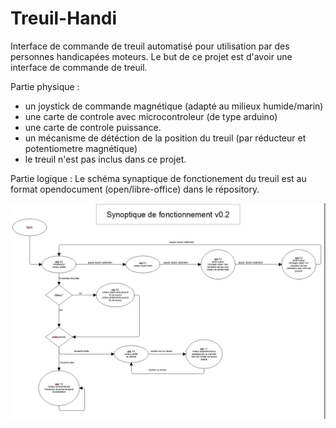 Treuil-Handi
========

Interface de commande de treuil automatisé pour utilisation par des personnes handicapées moteurs.
Le but de ce projet est d'avoir une interface de commande de treuil.

Partie physique :
- un joystick de commande magnétique (adapté au milieux humide/marin)
- une carte de controle avec microcontroleur (de type arduino)
- une carte de controle puissance.
- un mécanisme de détéction de la position du treuil (par réducteur et potentiometre magnétique)
- le treuil n'est pas inclus dans ce projet.

Partie logique :
Le schéma synaptique de fonctionement du treuil est au format opendocument (open/libre-office) dans le répository.

![](https://raw.githubusercontent.com/crazytiti/Treuil-Handi/master/images/schema-0.2.jpg)